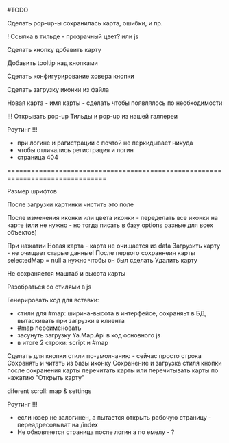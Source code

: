 

#TODO

Сделать  pop-up-ы сохранилась карта, ошибки, и пр.

! Ссылка в тильде - прозрачный цвет? или js

Сделать кнопку добавить карту

Добавить tooltip над кнопками

Сделать конфигурирование ховера кнопки

Сделать загрузку иконки из файла

Новая карта - имя карты - сделать чтобы появлялось по необходимости

!!! Открывать pop-up Тильды и pop-up из нашей галлереи


Роутинг !!!
- при логине и рагистрации с почтой не перкидывает никуда
- чтобы отличались регистрация и логин
- страница 404



===============================================================================

Размер шрифтов

После загрузки картинки чистить это поле

После изменения иконки или цвета иконки - переделать все иконки на карте (или не нужно - но тогда писать в базу options разные для всех объектов)

При нажатии Новая карта - карта не очищается из data
Загрузить карту - не очищает старые данные!
После первого сохраннеия карты selectedMap = null а нужно чтобы он был
сделать Удалить карту 

Не сохраняется маштаб и высота карты

Разобраться со стилями в js

Генерировать код для вставки:
- стили для #map: ширина-высота в интерфейсе, сохраняьт в БД, вытаскивать при загрузки в клиента
- #map переименовать
- засунуть загрузку Ya.Map.Api в код основного js
- в итоге 2 строки: script и #map


Сделать для кнопки стили по-умолчанию - сейчас просто строка
Сохранять и читать из базы иконку
Сохранение и загрузка стиля кнопки
после сохранения карты перечитать карты или перечитывать карты по нажатию "Открыть карту"

diferent scroll: map & settings

Роутинг !!!
- если юзер не залогинен, а пытается открыть рабочую страницу - переадресовыват на /index
- Не обновляется страница после логин а по емелу - ?
